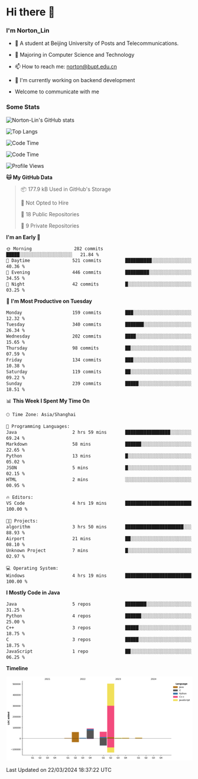 
# Hi there 👋

### I'm Norton_Lin
- 🏫 A student at Beijing University of Posts and Telecommunications.
- 🌱 Majoring in Computer Science and Technology
- 📫 How to reach me: norton@bupt.edu.cn
- 🌱 I'm currently working on backend development

- Welcome to communicate with me

### Some Stats
![Norton-Lin's GitHub stats](https://github-readme-stats.vercel.app/api?username=Norton-Lin&count_private=true&show_icons=true&theme=radical)

![Top Langs](https://github-readme-stats.vercel.app/api/top-langs/?username=Norton-Lin&langs_count=10&layout=compact)

![Code Time](https://github-readme-stats.vercel.app/api/wakatime?username=Norton_Lin)

<!--START_SECTION:waka-->
![Code Time](http://img.shields.io/badge/Code%20Time-500%20hrs%2025%20mins-blue)

![Profile Views](http://img.shields.io/badge/Profile%20Views-0-blue)

**🐱 My GitHub Data** 

> 📦 177.9 kB Used in GitHub's Storage 
 > 
> 🚫 Not Opted to Hire
 > 
> 📜 18 Public Repositories 
 > 
> 🔑 9 Private Repositories 
 > 
**I'm an Early 🐤** 

```text
🌞 Morning                282 commits         █████░░░░░░░░░░░░░░░░░░░░   21.84 % 
🌆 Daytime                521 commits         ██████████░░░░░░░░░░░░░░░   40.36 % 
🌃 Evening                446 commits         █████████░░░░░░░░░░░░░░░░   34.55 % 
🌙 Night                  42 commits          █░░░░░░░░░░░░░░░░░░░░░░░░   03.25 % 
```
📅 **I'm Most Productive on Tuesday** 

```text
Monday                   159 commits         ███░░░░░░░░░░░░░░░░░░░░░░   12.32 % 
Tuesday                  340 commits         ███████░░░░░░░░░░░░░░░░░░   26.34 % 
Wednesday                202 commits         ████░░░░░░░░░░░░░░░░░░░░░   15.65 % 
Thursday                 98 commits          ██░░░░░░░░░░░░░░░░░░░░░░░   07.59 % 
Friday                   134 commits         ███░░░░░░░░░░░░░░░░░░░░░░   10.38 % 
Saturday                 119 commits         ██░░░░░░░░░░░░░░░░░░░░░░░   09.22 % 
Sunday                   239 commits         █████░░░░░░░░░░░░░░░░░░░░   18.51 % 
```


📊 **This Week I Spent My Time On** 

```text
🕑︎ Time Zone: Asia/Shanghai

💬 Programming Languages: 
Java                     2 hrs 59 mins       █████████████████░░░░░░░░   69.24 % 
Markdown                 58 mins             ██████░░░░░░░░░░░░░░░░░░░   22.65 % 
Python                   13 mins             █░░░░░░░░░░░░░░░░░░░░░░░░   05.02 % 
JSON                     5 mins              █░░░░░░░░░░░░░░░░░░░░░░░░   02.15 % 
HTML                     2 mins              ░░░░░░░░░░░░░░░░░░░░░░░░░   00.95 % 

🔥 Editors: 
VS Code                  4 hrs 19 mins       █████████████████████████   100.00 % 

🐱‍💻 Projects: 
algorithm                3 hrs 50 mins       ██████████████████████░░░   88.93 % 
Airport                  21 mins             ██░░░░░░░░░░░░░░░░░░░░░░░   08.10 % 
Unknown Project          7 mins              █░░░░░░░░░░░░░░░░░░░░░░░░   02.97 % 

💻 Operating System: 
Windows                  4 hrs 19 mins       █████████████████████████   100.00 % 
```

**I Mostly Code in Java** 

```text
Java                     5 repos             ████████░░░░░░░░░░░░░░░░░   31.25 % 
Python                   4 repos             ██████░░░░░░░░░░░░░░░░░░░   25.00 % 
C++                      3 repos             █████░░░░░░░░░░░░░░░░░░░░   18.75 % 
C                        3 repos             █████░░░░░░░░░░░░░░░░░░░░   18.75 % 
JavaScript               1 repo              ██░░░░░░░░░░░░░░░░░░░░░░░   06.25 % 
```



**Timeline**

![Lines of Code chart](https://raw.githubusercontent.com/Norton-Lin/Norton-Lin/main/assets/bar_graph.png)


 Last Updated on 22/03/2024 18:37:22 UTC
<!--END_SECTION:waka-->
